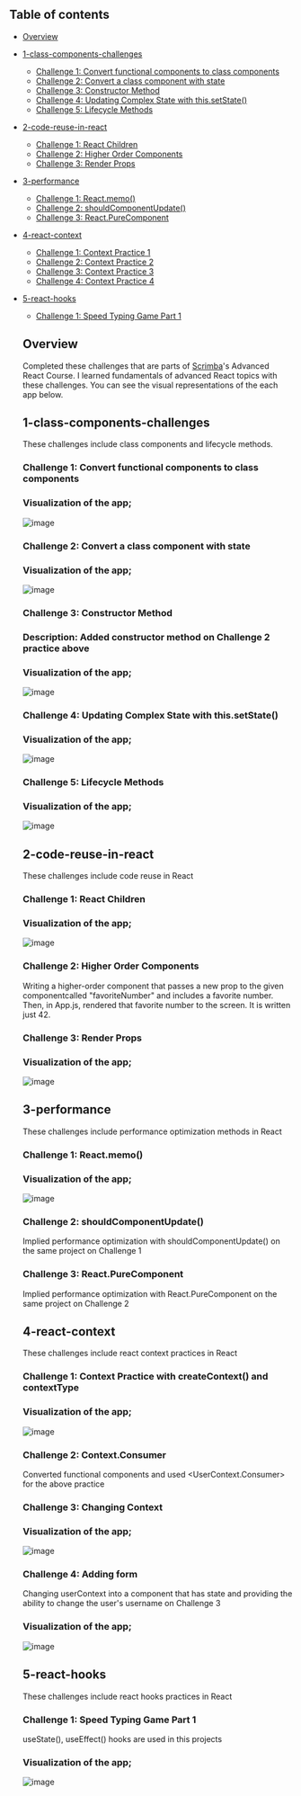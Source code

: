 ## Table of contents

- [Overview](#overview)
- [1-class-components-challenges](#1-class-components-challenges)

  - [Challenge 1: Convert functional components to class components](#1-class-components-challenges/challenge-1)
  - [Challenge 2: Convert a class component with state](#1-class-components-challenges/challenge-2)
  - [Challenge 3: Constructor Method](#1-class-components-challenges/challenge-3)
  - [Challenge 4: Updating Complex State with this.setState()](#1-class-components-challenges/challenge-4)
  - [Challenge 5: Lifecycle Methods](#1-class-components-challenges/challenge-5)
  
- [2-code-reuse-in-react](#2-code-reuse-in-react)
  - [Challenge 1: React Children](#2-code-reuse-in-react/challenge-1)
  - [Challenge 2: Higher Order Components](#2-code-reuse-in-react/challenge-2)
  - [Challenge 3: Render Props](#2-code-reuse-in-react/challenge-3)
  
- [3-performance](#3-performance)
  - [Challenge 1: React.memo()](#3-performance/challenge-1)
  - [Challenge 2: shouldComponentUpdate()](#3-performance/challenge-2)
  - [Challenge 3: React.PureComponent](#3-performance/challenge-3)

- [4-react-context](#4-react-context)
  - [Challenge 1: Context Practice 1](#4-react-context/challenge-1)
  - [Challenge 2: Context Practice 2](#4-react-context/challenge-2)
  - [Challenge 3: Context Practice 3](#4-react-context/challenge-3)
  - [Challenge 4: Context Practice 4](#4-react-context/challenge-4)


- [5-react-hooks](#5-react-hooks)
  - [Challenge 1: Speed Typing Game Part 1](#5-react-hooks/challenge-1)


  ## Overview

  Completed these challenges that are parts of [Scrimba](https://scrimba.com/learn/frontend/)'s Advanced React Course. I learned fundamentals of advanced React topics with these challenges.
  You can see the visual representations of the each app below.

  ## 1-class-components-challenges
     These challenges include class components and lifecycle methods.

  ### Challenge 1: Convert functional components to class components

  ### Visualization of the app;

  ![image](./1-class-components-challenges/challenge-1/challenge1.png)

  ### Challenge 2: Convert a class component with state

  ### Visualization of the app;

  ![image](./1-class-components-challenges/challenge-2/challenge2.png)

  ### Challenge 3: Constructor Method

  ### Description: Added constructor method on Challenge 2 practice above

  ### Visualization of the app;

  ![image](./1-class-components-challenges/challenge-3/challenge3.png)
  
  ### Challenge 4: Updating Complex State with this.setState()

  ### Visualization of the app;

  ![image](./1-class-components-challenges/challenge-4/challenge4.png)
  
    
  ### Challenge 5: Lifecycle Methods

  ### Visualization of the app;

  ![image](./1-class-components-challenges/challenge-5/challenge5.png)
  
  
 
  ## 2-code-reuse-in-react
     These challenges include code reuse in React

  ### Challenge 1: React Children

  ### Visualization of the app;

  ![image](./2-code-reuse-in-react/challenge-1/challenge1.png)
  
  ### Challenge 2: Higher Order Components

  Writing a higher-order component that passes a new prop to the given componentcalled "favoriteNumber" and includes a favorite number. Then, in App.js, rendered that favorite number to the screen. It is written just 42.
  
  ### Challenge 3: Render Props

  ### Visualization of the app;

  ![image](./2-code-reuse-in-react/challenge-3/challenge-3.png)
  
  
   
  ## 3-performance
     These challenges include performance optimization methods in React

  ### Challenge 1: React.memo()

  ### Visualization of the app;

  ![image](./3-performance/challenge-1/challenge1.png)

  ### Challenge 2: shouldComponentUpdate()
  Implied performance optimization with shouldComponentUpdate() on the same project on Challenge 1 
  
  ### Challenge 3: React.PureComponent
  Implied performance optimization with React.PureComponent on the same project on Challenge 2
  
  
  ## 4-react-context
     These challenges include react context practices in React

  ### Challenge 1: Context Practice with createContext() and contextType

  ### Visualization of the app;

  ![image](./4-react-context/challenge-1/challenge1.png)

  ### Challenge 2: Context.Consumer
  Converted functional components and used <UserContext.Consumer> for the above practice
  
  
  ### Challenge 3: Changing Context

  ### Visualization of the app;

  ![image](./4-react-context/challenge-3/challenge4.png)
  
    
  ### Challenge 4: Adding form
  Changing userContext into a component that has state and providing the ability to change the user's username on Challenge 3

  ### Visualization of the app;

  ![image](./4-react-context/challenge-4/challenge4.png)
  
  
  ## 5-react-hooks
     These challenges include react hooks practices in React

  ### Challenge 1: Speed Typing Game Part 1
  useState(), useEffect() hooks are used in this projects

  ### Visualization of the app;

  ![image](./5-react-hooks/challenge-1-speed-typing-game/challenge-1.png)

